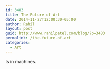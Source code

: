```yaml
---
id: 3483
title: The Future of Art
date: 2014-11-27T12:00:30-05:00
author: Rahil
layout: post
guid: http://www.rahilpatel.com/blog/?p=3483
permalink: /the-future-of-art
categories:
  - Art
---
```

Is in machines.